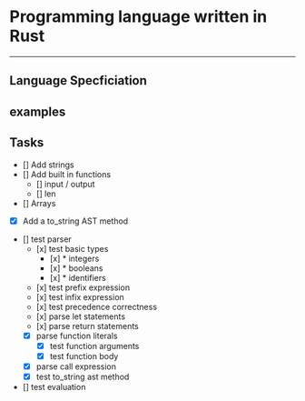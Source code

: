 # Programming language written in Rust
---
## Language Specficiation
## examples
## Tasks
- [] Add strings
- [] Add built in functions
  - [] input / output 
  - [] len 
- [] Arrays
- [x] Add a to_string AST method 

- [] test parser
  - [️x] test basic types
    - [x️] * integers
    - [x️] * booleans
    - [x️] * identifiers
  - [x️] test prefix expression
  - [x️] test infix expression
  - [️x] test precedence correctness
  - [x️] parse let statements
  - [x️] parse return statements
  - [x] parse function literals
    - [x] test function arguments
    - [x] test function body
  - [x] parse call expression
  - [x] test to_string ast method

- [] test evaluation